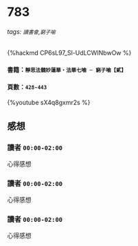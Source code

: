 # 783
###### tags: `讀書會`,`窮子喻`
{%hackmd CP6sL97_Sl-UdLCWINbwOw %}

#### 書籍：`靜思法髓妙蓮華‧法華七喻 ─ 窮子喻【貳】`
#### 頁數：`428-443`
{%youtube sX4q8gxmr2s %}

## 感想
### 讀者 `00:00-02:00`
心得感想

### 讀者 `00:00-02:00`
心得感想

### 讀者 `00:00-02:00`
心得感想
